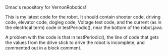 Dmac's repository for VernonRobotics!

This is my latest code for the robot. It should contain shooter code, driving code, elevator code, dogleg code, Voltage test code, and the current (as in the electrical term) code in testPeriodic(), near the bottom of the robot.java.

A problem with the code is that in testPeriodic(), the line of code that gets the values from the drive stick to drive the robot is incomplete, and commented out in a block comment.
